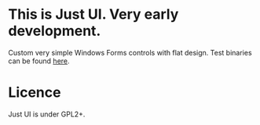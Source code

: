 # This is Just UI. Very early development.

Custom very simple Windows Forms controls with flat design. 
Test binaries can be found [here](https://github.com/BladeMight/JustUI/tree/master/JustUI/bin/Release).

# Licence

Just UI is under GPL2+.

 

